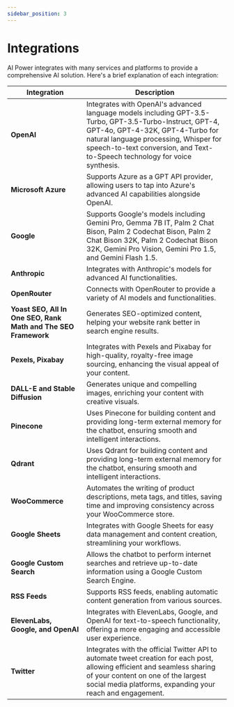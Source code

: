 ```yaml
---
sidebar_position: 3
---
```


# Integrations

AI Power integrates with many services and platforms to provide a comprehensive AI solution. Here's a brief explanation of each integration:

| Integration | Description |
|-------------|-------------|
| **OpenAI** | Integrates with OpenAI's advanced language models including GPT-3.5-Turbo, GPT-3.5-Turbo-Instruct, GPT-4, GPT-4o, GPT-4-32K, GPT-4-Turbo for natural language processing, Whisper for speech-to-text conversion, and Text-to-Speech technology for voice synthesis. |
| **Microsoft Azure** | Supports Azure as a GPT API provider, allowing users to tap into Azure's advanced AI capabilities alongside OpenAI. |
| **Google** | Supports Google's models including Gemini Pro, Gemma 7B IT, Palm 2 Chat Bison, Palm 2 Codechat Bison, Palm 2 Chat Bison 32K, Palm 2 Codechat Bison 32K, Gemini Pro Vision, Gemini Pro 1.5, and Gemini Flash 1.5. |
| **Anthropic** | Integrates with Anthropic's models for advanced AI functionalities. |
| **OpenRouter** | Connects with OpenRouter to provide a variety of AI models and functionalities. |
| **Yoast SEO, All In One SEO, Rank Math and The SEO Framework** | Generates SEO-optimized content, helping your website rank better in search engine results. |
| **Pexels, Pixabay** | Integrates with Pexels and Pixabay for high-quality, royalty-free image sourcing, enhancing the visual appeal of your content. |
| **DALL-E and Stable Diffusion** | Generates unique and compelling images, enriching your content with creative visuals. |
| **Pinecone** | Uses Pinecone for building content and providing long-term external memory for the chatbot, ensuring smooth and intelligent interactions. |
| **Qdrant** | Uses Qdrant for building content and providing long-term external memory for the chatbot, ensuring smooth and intelligent interactions. |
| **WooCommerce** | Automates the writing of product descriptions, meta tags, and titles, saving time and improving consistency across your WooCommerce store. |
| **Google Sheets** | Integrates with Google Sheets for easy data management and content creation, streamlining your workflows. |
| **Google Custom Search** | Allows the chatbot to perform internet searches and retrieve up-to-date information using a Google Custom Search Engine. |
| **RSS Feeds** | Supports RSS feeds, enabling automatic content generation from various sources. |
| **ElevenLabs, Google, and OpenAI** | Integrates with ElevenLabs, Google, and OpenAI for text-to-speech functionality, offering a more engaging and accessible user experience. |
| **Twitter** | Integrates with the official Twitter API to automate tweet creation for each post, allowing efficient and seamless sharing of your content on one of the largest social media platforms, expanding your reach and engagement. |
